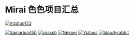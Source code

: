# Mirai 色色项目汇总

[![mzdluo123](https://github-readme-stats.vercel.app/api/pin/?username=mzdluo123&repo=AntiSetu&show_owner=true)](https://github.com/mzdluo123/AntiSetu)

[![Samarium150](https://github-readme-stats.vercel.app/api/pin/?username=Samarium150&repo=mirai-console-lolicon&show_owner=true)](https://github.com/Samarium150/mirai-console-lolicon)
[![cssxsh](https://github-readme-stats.vercel.app/api/pin/?username=cssxsh&repo=pixiv-helper&show_owner=true)](https://github.com/cssxsh/pixiv-helper)
[![Nekoer](https://github-readme-stats.vercel.app/api/pin/?username=Nekoer&repo=mirai-plugins-pixiv&show_owner=true)](https://github.com/Nekoer/mirai-plugins-pixiv)
[![Ycituss](https://github-readme-stats.vercel.app/api/pin/?username=Ycituss&repo=suijisetu&show_owner=true)](https://github.com/Ycituss/suijisetu)
[![bloodyrabbit](https://github-readme-stats.vercel.app/api/pin/?username=bloodyrabbit&repo=mirai-setu&show_owner=true)](https://github.com/bloodyrabbit/mirai-setu)
